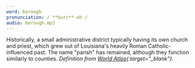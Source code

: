 ```yaml
---
word: borough
pronunciation: / **burr**-oh /
audio: borough.mp3
---
```


Historically, a small administrative district typically having its own church and priest, which grew out of Louisiana's heavily Roman Catholic-influenced past. The name "parish" has remained, although they function similarly to counties. *Definition from [World Atlas](https://www.worldatlas.com/articles/why-does-louisiana-have-parishes-and-not-counties.html){:target="_blank"}.*
